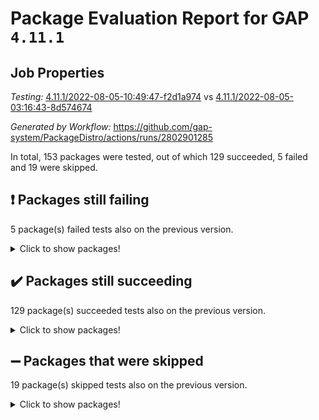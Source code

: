 # Package Evaluation Report for GAP `4.11.1`

## Job Properties

*Testing:* [4.11.1/2022-08-05-10:49:47-f2d1a974](https://github.com/gap-system/PackageDistro/blob/data/reports/4.11.1/2022-08-05-10:49:47-f2d1a974) vs [4.11.1/2022-08-05-03:16:43-8d574674](https://github.com/gap-system/PackageDistro/blob/data/reports/4.11.1/2022-08-05-03:16:43-8d574674)

*Generated by Workflow:* https://github.com/gap-system/PackageDistro/actions/runs/2802901285

In total, 153 packages were tested, out of which 129 succeeded, 5 failed and 19 were skipped.

## :exclamation: Packages still failing

5 package(s) failed tests also on the previous version.
<details><summary>Click to show packages!</summary>

- francy 1.2.4 [(failure)](https://github.com/gap-system/PackageDistro/runs/7689594081?check_suite_focus=true)
- hap 1.46 [(failure)](https://github.com/gap-system/PackageDistro/runs/7689595220?check_suite_focus=true)
- packagemanager 1.2 [(failure)](https://github.com/gap-system/PackageDistro/runs/7689598882?check_suite_focus=true)
- recog 1.3.2 [(failure)](https://github.com/gap-system/PackageDistro/runs/7689600097?check_suite_focus=true)
- semigroups 4.0.0 [(failure)](https://github.com/gap-system/PackageDistro/runs/7689600507?check_suite_focus=true)
</details>

## :heavy_check_mark: Packages still succeeding

129 package(s) succeeded tests also on the previous version.
<details><summary>Click to show packages!</summary>

- ace 5.5 [(success)](https://github.com/gap-system/PackageDistro/runs/7689589797?check_suite_focus=true)
- aclib 1.3.2 [(success)](https://github.com/gap-system/PackageDistro/runs/7689589936?check_suite_focus=true)
- agt 0.2 [(success)](https://github.com/gap-system/PackageDistro/runs/7689590023?check_suite_focus=true)
- alnuth 3.2.1 [(success)](https://github.com/gap-system/PackageDistro/runs/7689590127?check_suite_focus=true)
- anupq 3.2.6 [(success)](https://github.com/gap-system/PackageDistro/runs/7689590243?check_suite_focus=true)
- atlasrep 2.1.3 [(success)](https://github.com/gap-system/PackageDistro/runs/7689590346?check_suite_focus=true)
- autodoc 2022.07.10 [(success)](https://github.com/gap-system/PackageDistro/runs/7689590447?check_suite_focus=true)
- automata 1.15 [(success)](https://github.com/gap-system/PackageDistro/runs/7689590530?check_suite_focus=true)
- automgrp 1.3.2 [(success)](https://github.com/gap-system/PackageDistro/runs/7689590657?check_suite_focus=true)
- autpgrp 1.11 [(success)](https://github.com/gap-system/PackageDistro/runs/7689590752?check_suite_focus=true)
- cap 2022.06-05 [(success)](https://github.com/gap-system/PackageDistro/runs/7689590867?check_suite_focus=true)
- caratinterface 2.3.4 [(success)](https://github.com/gap-system/PackageDistro/runs/7689590965?check_suite_focus=true)
- cddinterface 2020.06.24 [(success)](https://github.com/gap-system/PackageDistro/runs/7689591062?check_suite_focus=true)
- circle 1.6.5 [(success)](https://github.com/gap-system/PackageDistro/runs/7689591200?check_suite_focus=true)
- classicpres 1.22 [(success)](https://github.com/gap-system/PackageDistro/runs/7689591278?check_suite_focus=true)
- cohomolo 1.6.10 [(success)](https://github.com/gap-system/PackageDistro/runs/7689591379?check_suite_focus=true)
- congruence 1.2.4 [(success)](https://github.com/gap-system/PackageDistro/runs/7689591477?check_suite_focus=true)
- corelg 1.56 [(success)](https://github.com/gap-system/PackageDistro/runs/7689591557?check_suite_focus=true)
- crime 1.6 [(success)](https://github.com/gap-system/PackageDistro/runs/7689591656?check_suite_focus=true)
- crisp 1.4.5 [(success)](https://github.com/gap-system/PackageDistro/runs/7689591791?check_suite_focus=true)
- crypting 0.10 [(success)](https://github.com/gap-system/PackageDistro/runs/7689591880?check_suite_focus=true)
- cryst 4.1.25 [(success)](https://github.com/gap-system/PackageDistro/runs/7689591968?check_suite_focus=true)
- crystcat 1.1.10 [(success)](https://github.com/gap-system/PackageDistro/runs/7689592081?check_suite_focus=true)
- ctbllib 1.3.4 [(success)](https://github.com/gap-system/PackageDistro/runs/7689592182?check_suite_focus=true)
- cubefree 1.19 [(success)](https://github.com/gap-system/PackageDistro/runs/7689592288?check_suite_focus=true)
- curlinterface 2.2.2 [(success)](https://github.com/gap-system/PackageDistro/runs/7689592409?check_suite_focus=true)
- cvec 2.7.5 [(success)](https://github.com/gap-system/PackageDistro/runs/7689592485?check_suite_focus=true)
- datastructures 0.2.7 [(success)](https://github.com/gap-system/PackageDistro/runs/7689592594?check_suite_focus=true)
- deepthought 1.0.5 [(success)](https://github.com/gap-system/PackageDistro/runs/7689592698?check_suite_focus=true)
- design 1.7 [(success)](https://github.com/gap-system/PackageDistro/runs/7689592807?check_suite_focus=true)
- difsets 2.3.1 [(success)](https://github.com/gap-system/PackageDistro/runs/7689592907?check_suite_focus=true)
- digraphs 1.5.3 [(success)](https://github.com/gap-system/PackageDistro/runs/7689593011?check_suite_focus=true)
- edim 1.3.5 [(success)](https://github.com/gap-system/PackageDistro/runs/7689593096?check_suite_focus=true)
- example 4.3.2 [(success)](https://github.com/gap-system/PackageDistro/runs/7689593181?check_suite_focus=true)
- factint 1.6.3 [(success)](https://github.com/gap-system/PackageDistro/runs/7689593276?check_suite_focus=true)
- ferret 1.0.8 [(success)](https://github.com/gap-system/PackageDistro/runs/7689593355?check_suite_focus=true)
- fga 1.4.0 [(success)](https://github.com/gap-system/PackageDistro/runs/7689593437?check_suite_focus=true)
- fining 1.5 [(success)](https://github.com/gap-system/PackageDistro/runs/7689593516?check_suite_focus=true)
- float 1.0.3 [(success)](https://github.com/gap-system/PackageDistro/runs/7689593600?check_suite_focus=true)
- format 1.4.3 [(success)](https://github.com/gap-system/PackageDistro/runs/7689593680?check_suite_focus=true)
- forms 1.2.8 [(success)](https://github.com/gap-system/PackageDistro/runs/7689593785?check_suite_focus=true)
- fplsa 1.2.5 [(success)](https://github.com/gap-system/PackageDistro/runs/7689593881?check_suite_focus=true)
- fr 2.4.9 [(success)](https://github.com/gap-system/PackageDistro/runs/7689593973?check_suite_focus=true)
- fwtree 1.3 [(success)](https://github.com/gap-system/PackageDistro/runs/7689594188?check_suite_focus=true)
- gbnp 1.0.5 [(success)](https://github.com/gap-system/PackageDistro/runs/7689594277?check_suite_focus=true)
- generalizedmorphismsforcap 2022.05-01 [(success)](https://github.com/gap-system/PackageDistro/runs/7689594393?check_suite_focus=true)
- genss 1.6.7 [(success)](https://github.com/gap-system/PackageDistro/runs/7689594492?check_suite_focus=true)
- gradedringforhomalg 2022.07-01 [(success)](https://github.com/gap-system/PackageDistro/runs/7689594597?check_suite_focus=true)
- grape 4.8.5 [(success)](https://github.com/gap-system/PackageDistro/runs/7689594667?check_suite_focus=true)
- groupoids 1.69 [(success)](https://github.com/gap-system/PackageDistro/runs/7689594756?check_suite_focus=true)
- grpconst 2.6.2 [(success)](https://github.com/gap-system/PackageDistro/runs/7689594849?check_suite_focus=true)
- guarana 0.96.3 [(success)](https://github.com/gap-system/PackageDistro/runs/7689594960?check_suite_focus=true)
- guava 3.16 [(success)](https://github.com/gap-system/PackageDistro/runs/7689595098?check_suite_focus=true)
- hapcryst 0.1.15 [(success)](https://github.com/gap-system/PackageDistro/runs/7689595324?check_suite_focus=true)
- hecke 1.5.3 [(success)](https://github.com/gap-system/PackageDistro/runs/7689595462?check_suite_focus=true)
- help 3.5 [(success)](https://github.com/gap-system/PackageDistro/runs/7689595576?check_suite_focus=true)
- idrel 2.44 [(success)](https://github.com/gap-system/PackageDistro/runs/7689595671?check_suite_focus=true)
- images 1.3.1 [(success)](https://github.com/gap-system/PackageDistro/runs/7689595808?check_suite_focus=true)
- intpic 0.3.0 [(success)](https://github.com/gap-system/PackageDistro/runs/7689595935?check_suite_focus=true)
- io 4.7.2 [(success)](https://github.com/gap-system/PackageDistro/runs/7689596044?check_suite_focus=true)
- irredsol 1.4.3 [(success)](https://github.com/gap-system/PackageDistro/runs/7689596142?check_suite_focus=true)
- json 2.1.0 [(success)](https://github.com/gap-system/PackageDistro/runs/7689596254?check_suite_focus=true)
- jupyterkernel 1.4.1 [(success)](https://github.com/gap-system/PackageDistro/runs/7689596388?check_suite_focus=true)
- jupyterviz 1.5.1 [(success)](https://github.com/gap-system/PackageDistro/runs/7689596489?check_suite_focus=true)
- kan 1.34 [(success)](https://github.com/gap-system/PackageDistro/runs/7689596602?check_suite_focus=true)
- kbmag 1.5.9 [(success)](https://github.com/gap-system/PackageDistro/runs/7689596725?check_suite_focus=true)
- laguna 3.9.5 [(success)](https://github.com/gap-system/PackageDistro/runs/7689596825?check_suite_focus=true)
- liealgdb 2.2.1 [(success)](https://github.com/gap-system/PackageDistro/runs/7689596930?check_suite_focus=true)
- liepring 2.6 [(success)](https://github.com/gap-system/PackageDistro/runs/7689597021?check_suite_focus=true)
- liering 2.4.2 [(success)](https://github.com/gap-system/PackageDistro/runs/7689597108?check_suite_focus=true)
- linearalgebraforcap 2022.06-03 [(success)](https://github.com/gap-system/PackageDistro/runs/7689597194?check_suite_focus=true)
- loops 3.4.2 [(success)](https://github.com/gap-system/PackageDistro/runs/7689597286?check_suite_focus=true)
- lpres 1.0.3 [(success)](https://github.com/gap-system/PackageDistro/runs/7689597384?check_suite_focus=true)
- majoranaalgebras 1.4 [(success)](https://github.com/gap-system/PackageDistro/runs/7689597487?check_suite_focus=true)
- mapclass 1.4.5 [(success)](https://github.com/gap-system/PackageDistro/runs/7689597602?check_suite_focus=true)
- matgrp 0.64 [(success)](https://github.com/gap-system/PackageDistro/runs/7689597704?check_suite_focus=true)
- modisom 2.5.2 [(success)](https://github.com/gap-system/PackageDistro/runs/7689597892?check_suite_focus=true)
- modulepresentationsforcap 2022.05-03 [(success)](https://github.com/gap-system/PackageDistro/runs/7689597973?check_suite_focus=true)
- monoidalcategories 2022.06-07 [(success)](https://github.com/gap-system/PackageDistro/runs/7689598053?check_suite_focus=true)
- nconvex 2020.11-04 [(success)](https://github.com/gap-system/PackageDistro/runs/7689598187?check_suite_focus=true)
- nilmat 1.4.2 [(success)](https://github.com/gap-system/PackageDistro/runs/7689598304?check_suite_focus=true)
- nock 1.5 [(success)](https://github.com/gap-system/PackageDistro/runs/7689598396?check_suite_focus=true)
- normalizinterface 1.3.3 [(success)](https://github.com/gap-system/PackageDistro/runs/7689598486?check_suite_focus=true)
- nq 2.5.8 [(success)](https://github.com/gap-system/PackageDistro/runs/7689598564?check_suite_focus=true)
- numericalsgps 1.3.1 [(success)](https://github.com/gap-system/PackageDistro/runs/7689598656?check_suite_focus=true)
- openmath 11.5.1 [(success)](https://github.com/gap-system/PackageDistro/runs/7689598728?check_suite_focus=true)
- orb 4.8.5 [(success)](https://github.com/gap-system/PackageDistro/runs/7689598808?check_suite_focus=true)
- patternclass 2.4.2 [(success)](https://github.com/gap-system/PackageDistro/runs/7689598967?check_suite_focus=true)
- permut 2.0.4 [(success)](https://github.com/gap-system/PackageDistro/runs/7689599059?check_suite_focus=true)
- polenta 1.3.10 [(success)](https://github.com/gap-system/PackageDistro/runs/7689599156?check_suite_focus=true)
- polymaking 0.8.6 [(success)](https://github.com/gap-system/PackageDistro/runs/7689599276?check_suite_focus=true)
- primgrp 3.4.2 [(success)](https://github.com/gap-system/PackageDistro/runs/7689599423?check_suite_focus=true)
- profiling 2.5.0 [(success)](https://github.com/gap-system/PackageDistro/runs/7689599542?check_suite_focus=true)
- qpa 1.34 [(success)](https://github.com/gap-system/PackageDistro/runs/7689599634?check_suite_focus=true)
- quagroup 1.8.3 [(success)](https://github.com/gap-system/PackageDistro/runs/7689599713?check_suite_focus=true)
- radiroot 2.9 [(success)](https://github.com/gap-system/PackageDistro/runs/7689599817?check_suite_focus=true)
- rcwa 4.7.0 [(success)](https://github.com/gap-system/PackageDistro/runs/7689599902?check_suite_focus=true)
- rds 1.8 [(success)](https://github.com/gap-system/PackageDistro/runs/7689599994?check_suite_focus=true)
- repndecomp 1.2.1 [(success)](https://github.com/gap-system/PackageDistro/runs/7689600183?check_suite_focus=true)
- repsn 3.1.0 [(success)](https://github.com/gap-system/PackageDistro/runs/7689600276?check_suite_focus=true)
- resclasses 4.7.3 [(success)](https://github.com/gap-system/PackageDistro/runs/7689600350?check_suite_focus=true)
- scscp 2.3.1 [(success)](https://github.com/gap-system/PackageDistro/runs/7689600436?check_suite_focus=true)
- sglppow 2.2 [(success)](https://github.com/gap-system/PackageDistro/runs/7689600596?check_suite_focus=true)
- sgpviz 0.999.5 [(success)](https://github.com/gap-system/PackageDistro/runs/7689600709?check_suite_focus=true)
- simpcomp 2.1.14 [(success)](https://github.com/gap-system/PackageDistro/runs/7689600796?check_suite_focus=true)
- singular 2020.12.18 [(success)](https://github.com/gap-system/PackageDistro/runs/7689600882?check_suite_focus=true)
- sla 1.5.3 [(success)](https://github.com/gap-system/PackageDistro/runs/7689600972?check_suite_focus=true)
- smallgrp 1.5 [(success)](https://github.com/gap-system/PackageDistro/runs/7689601106?check_suite_focus=true)
- smallsemi 0.6.13 [(success)](https://github.com/gap-system/PackageDistro/runs/7689601176?check_suite_focus=true)
- sonata 2.9.4 [(success)](https://github.com/gap-system/PackageDistro/runs/7689601265?check_suite_focus=true)
- sophus 1.25 [(success)](https://github.com/gap-system/PackageDistro/runs/7689601347?check_suite_focus=true)
- spinsym 1.5.2 [(success)](https://github.com/gap-system/PackageDistro/runs/7689601450?check_suite_focus=true)
- symbcompcc 1.3.2 [(success)](https://github.com/gap-system/PackageDistro/runs/7689601528?check_suite_focus=true)
- thelma 1.3 [(success)](https://github.com/gap-system/PackageDistro/runs/7689601608?check_suite_focus=true)
- tomlib 1.2.9 [(success)](https://github.com/gap-system/PackageDistro/runs/7689601706?check_suite_focus=true)
- toric 1.9.5 [(success)](https://github.com/gap-system/PackageDistro/runs/7689601783?check_suite_focus=true)
- toricvarieties 2022.07.13 [(success)](https://github.com/gap-system/PackageDistro/runs/7689601901?check_suite_focus=true)
- transgrp 3.6.3 [(success)](https://github.com/gap-system/PackageDistro/runs/7689601993?check_suite_focus=true)
- ugaly 4.0.3 [(success)](https://github.com/gap-system/PackageDistro/runs/7689602099?check_suite_focus=true)
- unipot 1.5 [(success)](https://github.com/gap-system/PackageDistro/runs/7689602199?check_suite_focus=true)
- unitlib 4.1.0 [(success)](https://github.com/gap-system/PackageDistro/runs/7689602302?check_suite_focus=true)
- utils 0.75 [(success)](https://github.com/gap-system/PackageDistro/runs/7689602414?check_suite_focus=true)
- uuid 0.7 [(success)](https://github.com/gap-system/PackageDistro/runs/7689602534?check_suite_focus=true)
- walrus 0.9991 [(success)](https://github.com/gap-system/PackageDistro/runs/7689602712?check_suite_focus=true)
- wedderga 4.10.2 [(success)](https://github.com/gap-system/PackageDistro/runs/7689602886?check_suite_focus=true)
- xmod 2.88 [(success)](https://github.com/gap-system/PackageDistro/runs/7689603010?check_suite_focus=true)
- xmodalg 1.22 [(success)](https://github.com/gap-system/PackageDistro/runs/7689603139?check_suite_focus=true)
- yangbaxter 0.10.0 [(success)](https://github.com/gap-system/PackageDistro/runs/7689603260?check_suite_focus=true)
- zeromqinterface 0.14 [(success)](https://github.com/gap-system/PackageDistro/runs/7689603389?check_suite_focus=true)
</details>

## :heavy_minus_sign: Packages that were skipped

19 package(s) skipped tests also on the previous version.
<details><summary>Click to show packages!</summary>

- 4ti2interface 2022.03-01 [(skipped)](https://github.com/gap-system/PackageDistro/runs/7689448039?check_suite_focus=true)
- browse 1.8.14 [(skipped)](https://github.com/gap-system/PackageDistro/runs/7689448039?check_suite_focus=true)
- examplesforhomalg 2022.03-01 [(skipped)](https://github.com/gap-system/PackageDistro/runs/7689448039?check_suite_focus=true)
- gapdoc 1.6.5 [(skipped)](https://github.com/gap-system/PackageDistro/runs/7689448039?check_suite_focus=true)
- gauss 2022.03-01 [(skipped)](https://github.com/gap-system/PackageDistro/runs/7689448039?check_suite_focus=true)
- gaussforhomalg 2022.03-01 [(skipped)](https://github.com/gap-system/PackageDistro/runs/7689448039?check_suite_focus=true)
- gradedmodules 2022.03-01 [(skipped)](https://github.com/gap-system/PackageDistro/runs/7689448039?check_suite_focus=true)
- homalg 2022.03-01 [(skipped)](https://github.com/gap-system/PackageDistro/runs/7689448039?check_suite_focus=true)
- homalgtocas 2022.07-01 [(skipped)](https://github.com/gap-system/PackageDistro/runs/7689448039?check_suite_focus=true)
- io_forhomalg 2022.03-01 [(skipped)](https://github.com/gap-system/PackageDistro/runs/7689448039?check_suite_focus=true)
- itc 1.5.1 [(skipped)](https://github.com/gap-system/PackageDistro/runs/7689448039?check_suite_focus=true)
- localizeringforhomalg 2022.03-01 [(skipped)](https://github.com/gap-system/PackageDistro/runs/7689448039?check_suite_focus=true)
- matricesforhomalg 2022.06-01 [(skipped)](https://github.com/gap-system/PackageDistro/runs/7689448039?check_suite_focus=true)
- modules 2022.03-01 [(skipped)](https://github.com/gap-system/PackageDistro/runs/7689448039?check_suite_focus=true)
- polycyclic 2.16 [(skipped)](https://github.com/gap-system/PackageDistro/runs/7689448039?check_suite_focus=true)
- ringsforhomalg 2022.07-01 [(skipped)](https://github.com/gap-system/PackageDistro/runs/7689448039?check_suite_focus=true)
- sco 2022.03-01 [(skipped)](https://github.com/gap-system/PackageDistro/runs/7689448039?check_suite_focus=true)
- toolsforhomalg 2022.05-01 [(skipped)](https://github.com/gap-system/PackageDistro/runs/7689448039?check_suite_focus=true)
- xgap 4.31 [(skipped)](https://github.com/gap-system/PackageDistro/runs/7689448039?check_suite_focus=true)
</details>

